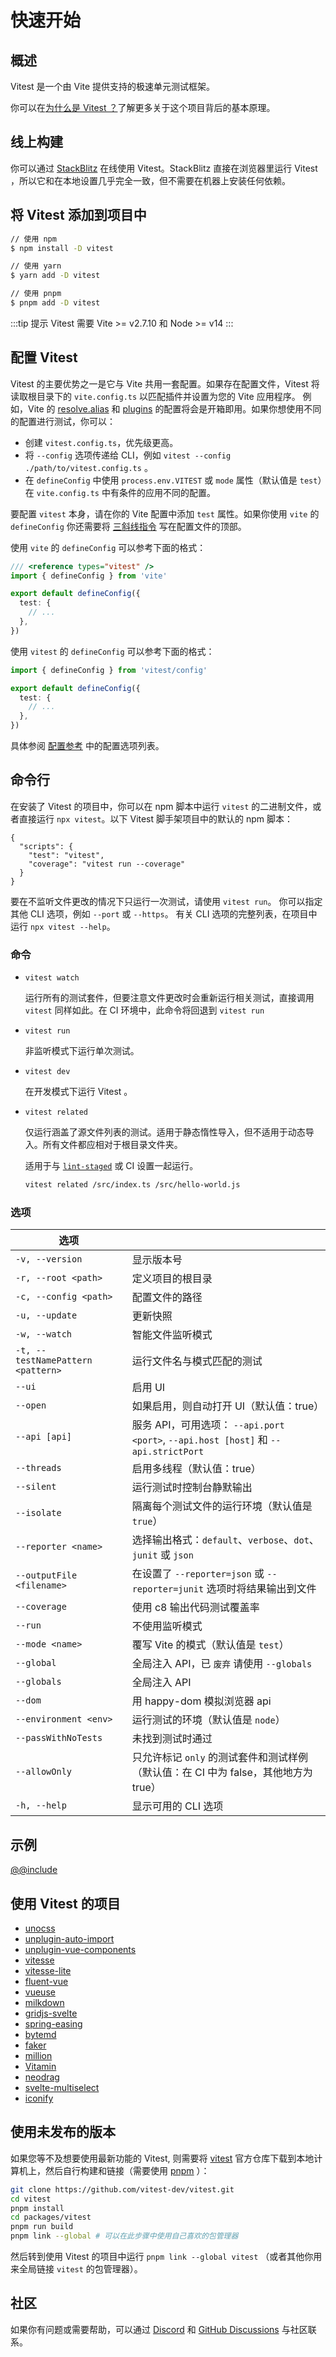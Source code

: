 # 快速开始

## 概述

Vitest 是一个由 Vite 提供支持的极速单元测试框架。

你可以在[为什么是 Vitest ？](./why)了解更多关于这个项目背后的基本原理。

## 线上构建

你可以通过 [StackBlitz](https://vitest.new) 在线使用 Vitest。StackBlitz 直接在浏览器里运行 Vitest ，所以它和在本地设置几乎完全一致，但不需要在机器上安装任何依赖。

## 将 Vitest 添加到项目中

```bash
// 使用 npm
$ npm install -D vitest

// 使用 yarn
$ yarn add -D vitest

// 使用 pnpm
$ pnpm add -D vitest
```

:::tip 提示
Vitest 需要 Vite >= v2.7.10 和 Node >= v14
:::

## 配置 Vitest

Vitest 的主要优势之一是它与 Vite 共用一套配置。如果存在配置文件，Vitest 将读取根目录下的 `vite.config.ts` 以匹配插件并设置为您的 Vite 应用程序。 例如，Vite 的 [resolve.alias](https://cn.vitejs.dev/config/#resolve-alias) 和 [plugins](https://cn.vitejs.dev/guide/using-plugins.html) 的配置将会是开箱即用。如果你想使用不同的配置进行测试，你可以：

- 创建 `vitest.config.ts`，优先级更高。
- 将 `--config` 选项传递给 CLI，例如 `vitest --config ./path/to/vitest.config.ts` 。
- 在 `defineConfig` 中使用 `process.env.VITEST` 或 `mode` 属性（默认值是 `test`）在 `vite.config.ts` 中有条件的应用不同的配置。

要配置 `vitest` 本身，请在你的 Vite 配置中添加 `test` 属性。如果你使用 `vite` 的 `defineConfig` 你还需要将 [三斜线指令](https://www.tslang.cn/docs/handbook/triple-slash-directives.html#-reference-types-) 写在配置文件的顶部。

使用 `vite` 的 `defineConfig` 可以参考下面的格式：

```ts
/// <reference types="vitest" />
import { defineConfig } from 'vite'

export default defineConfig({
  test: {
    // ...
  },
})
```

使用 `vitest` 的 `defineConfig` 可以参考下面的格式：

```ts
import { defineConfig } from 'vitest/config'

export default defineConfig({
  test: {
    // ...
  },
})
```

具体参阅 [配置参考](../config/) 中的配置选项列表。

## 命令行

在安装了 Vitest 的项目中，你可以在 npm 脚本中运行 `vitest` 的二进制文件，或者直接运行 `npx vitest`。以下 Vitest  脚手架项目中的默认的 npm 脚本：

<!-- prettier-ignore -->
```json5
{
  "scripts": {
    "test": "vitest",
    "coverage": "vitest run --coverage"
  }
}
```

要在不监听文件更改的情况下只运行一次测试，请使用 `vitest run`。
你可以指定其他 CLI 选项，例如 `--port` 或 `--https`。
有关 CLI 选项的完整列表，在项目中运行 `npx vitest --help`。

### 命令

* `vitest watch`

  运行所有的测试套件，但要注意文件更改时会重新运行相关测试，直接调用 `vitest` 同样如此。在 CI 环境中，此命令将回退到 `vitest run`

* `vitest run`

  非监听模式下运行单次测试。

* `vitest dev`

  在开发模式下运行 Vitest 。

* `vitest related`

  仅运行涵盖了源文件列表的测试。适用于静态惰性导入，但不适用于动态导入。所有文件都应相对于根目录文件夹。

  适用于与 [`lint-staged`](https://github.com/okonet/lint-staged) 或 CI 设置一起运行。

  ```bash
  vitest related /src/index.ts /src/hello-world.js
  ```

### 选项

| 选项       |               |
| ------------- | ------------- |
| `-v, --version` | 显示版本号 |
| `-r, --root <path>` | 定义项目的根目录 |
| `-c, --config <path>` | 配置文件的路径 |
| `-u, --update` | 更新快照 |
| `-w, --watch` | 智能文件监听模式 |
| `-t, --testNamePattern <pattern>` | 运行文件名与模式匹配的测试 |
| `--ui` | 启用 UI |
| `--open` | 如果启用，则自动打开 UI（默认值：true） |
| `--api [api]` | 服务 API，可用选项： `--api.port <port>`, `--api.host [host]` 和 `--api.strictPort` |
| `--threads` | 启用多线程（默认值：true） |
| `--silent` | 运行测试时控制台静默输出 |
| `--isolate` | 隔离每个测试文件的运行环境（默认值是 `true`） |
| `--reporter <name>` | 选择输出格式：`default`、`verbose`、`dot`、`junit` 或 `json` |
| `--outputFile <filename>` | 在设置了 `--reporter=json` 或 `--reporter=junit` 选项时将结果输出到文件 |
| `--coverage` | 使用 c8 输出代码测试覆盖率 |
| `--run` | 不使用监听模式 |
| `--mode <name>` | 覆写 Vite 的模式（默认值是 `test`） |
| `--global` | 全局注入 API，已 `废弃` 请使用 `--globals` |
| `--globals` | 全局注入 API |
| `--dom` | 用 happy-dom 模拟浏览器 api |
| `--environment <env>` | 运行测试的环境（默认值是 `node`） |
| `--passWithNoTests` | 未找到测试时通过 |
| `--allowOnly` | 只允许标记 `only` 的测试套件和测试样例 （默认值：在 CI 中为 false，其他地方为 true） |
| `-h, --help` | 显示可用的 CLI 选项 |

## 示例

[@@include](../../examples/README.md)

## 使用 Vitest 的项目

- [unocss](https://github.com/antfu/unocss)
- [unplugin-auto-import](https://github.com/antfu/unplugin-auto-import)
- [unplugin-vue-components](https://github.com/antfu/unplugin-vue-components)
- [vitesse](https://github.com/antfu/vitesse)
- [vitesse-lite](https://github.com/antfu/vitesse-lite)
- [fluent-vue](https://github.com/demivan/fluent-vue)
- [vueuse](https://github.com/vueuse/vueuse)
- [milkdown](https://github.com/Saul-Mirone/milkdown)
- [gridjs-svelte](https://github.com/iamyuu/gridjs-svelte)
- [spring-easing](https://github.com/okikio/spring-easing)
- [bytemd](https://github.com/bytedance/bytemd)
- [faker](https://github.com/faker-js/faker)
- [million](https://github.com/aidenybai/million)
- [Vitamin](https://github.com/wtchnm/Vitamin)
- [neodrag](https://github.com/PuruVJ/neodrag)
- [svelte-multiselect](https://github.com/janosh/svelte-multiselect)
- [iconify](https://github.com/iconify/iconify)

## 使用未发布的版本

如果您等不及想要使用最新功能的 Vitest, 则需要将 [vitest](https://github.com/vitest-dev/vitest) 官方仓库下载到本地计算机上，然后自行构建和链接（需要使用 [pnpm](https://www.pnpm.cn/) ）：

```bash
git clone https://github.com/vitest-dev/vitest.git
cd vitest
pnpm install
cd packages/vitest
pnpm run build
pnpm link --global # 可以在此步骤中使用自己喜欢的包管理器
```

然后转到使用 Vitest 的项目中运行 `pnpm link --global vitest` （或者其他你用来全局链接 `vitest` 的包管理器）。

## 社区

如果你有问题或需要帮助，可以通过 [Discord](https://chat.vitest.dev) 和 [GitHub Discussions](https://github.com/vitest-dev/vitest/discussions) 与社区联系。
